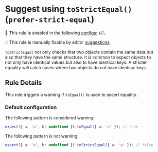 # Suggest using `toStrictEqual()` (`prefer-strict-equal`)

<!-- RULE_NOTICE -- Generated by `yarn tools:regenerate-docs` -->

<!-- prettier-ignore -->
💼 This rule is enabled in the following [configs](https://github.com/jest-community/eslint-plugin-jest#shareable-configurations): `all`.

<!-- prettier-ignore -->
💡 This rule is manually fixable by editor [suggestions](https://eslint.org/docs/developer-guide/working-with-rules#providing-suggestions).

<!-- /RULE_NOTICE -->

`toStrictEqual` not only checks that two objects contain the same data but also
that they have the same structure. It is common to expect objects to not only
have identical values but also to have identical keys. A stricter equality will
catch cases where two objects do not have identical keys.

## Rule Details

This rule triggers a warning if `toEqual()` is used to assert equality.

### Default configuration

The following pattern is considered warning:

```js
expect({ a: 'a', b: undefined }).toEqual({ a: 'a' }); // true
```

The following pattern is not warning:

```js
expect({ a: 'a', b: undefined }).toStrictEqual({ a: 'a' }); // false
```
